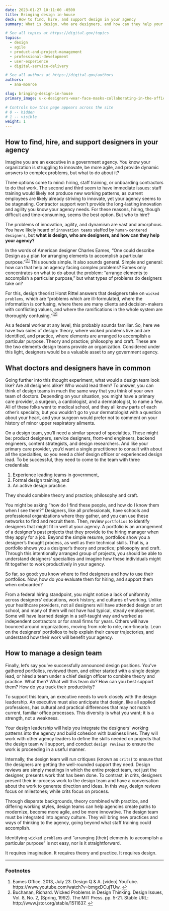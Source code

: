 ```yaml
---
date: 2023-01-27 10:11:00 -0500
title: Bringing design in-house
deck: How to find, hire, and support design in your agency
summary: What is design, who are designers, and how can they help your agency? Learn how to build a design team that can help your agency solve “wicked problems” and be more innovative.

# See all topics at https://digital.gov/topics
topics:
  - design
  - agile
  - product-and-project-management
  - professional-development
  - user-experience
  - digital-service-delivery

# See all authors at https://digital.gov/authors
authors:
  - ana-monroe

slug: bringing-design-in-house
primary_image: u-x-designers-wear-face-masks-collaborating-in-the-office-yakobchuk-olena-istock-getty-images-1297220263

# Controls how this page appears across the site
# 0 -- hidden
# 1 -- visible
weight: 1
---
```

## How to find, hire, and support designers in your agency

Imagine you are an executive in a government agency. You know your organization is struggling to innovate, be more agile, and provide dynamic answers to complex problems, but what to do about it?

Three options come to mind: hiring, staff training, or onboarding contractors to do that work. The second and third seem to have immediate issues: staff training would likely not produce new working patterns, as current employees are likely already striving to innovate, yet your agency seems to be stagnating. Contractor support won’t provide the long-lasting innovation and agility you know your agency needs. For these reasons, hiring, though difficult and time-consuming, seems the best option. But who to hire?

The problems of innovation, agility, and dynamism are vast and amorphous. You have likely heard of `innovation teams` staffed by `human-centered designers`, but **what is design, who are designers, and how can they help your agency?**

In the words of American designer Charles Eames, “One could describe Design as a plan for arranging elements to accomplish a particular purpose.”<sup><a aria-describedby="footnote-label" href="#fn1" id="footnotes-ref1">[1]</a></sup> This sounds simple. It also sounds general. Simple and general: how can that help an agency facing complex problems? Eames only concentrates on what to do about the problem: “arrange elements to accomplish a particular purpose,” but what types of problems do designers take on?

For this, design theorist Horst Rittel answers that designers take on `wicked problems`, which are “problems which are ill-formulated, where the information is confusing, where there are many clients and decision-makers with conflicting values, and where the ramifications in the whole system are thoroughly confusing.”<sup><a aria-describedby="footnote-label" href="#fn2" id="footnotes-ref2">[2]</a></sup>

As a federal worker at any level, this probably sounds familiar. So, here we have two sides of design: theory, where wicked problems live and are identified, and practice, where elements are arranged to accomplish a particular purpose. Theory and practice; philosophy and craft. These are the two elements design teams provide an organization. Considered under this light, designers would be a valuable asset to any government agency. 

## What doctors and designers have in common

Going further into this thought experiment, what would a design team look like? Are all designers alike? Who would lead them? To answer, you can think of design teams in much the same way that you think of your own team of doctors. Depending on your situation, you might have a primary care provider, a surgeon, a cardiologist, and a dermatologist, to name a few. All of these folks went to medical school, and they all know parts of each other’s specialty, but you wouldn’t go to your dermatologist with a question about your heart, and your surgeon would prefer not to comment on your history of minor upper respiratory ailments.

On a design team, you’ll need a similar spread of specialties. These might be: product designers, service designers, front-end engineers, backend engineers, content strategists, and design researchers. And like your primary care provider, you’d want a single practitioner to consult with about all the specialties, so you need a chief design officer or experienced design lead. To be successful, they need to come to the team with three credentials:

1. Experience leading teams in government,
2. Formal design training, and
3. An active design practice.

They should combine theory and practice; philosophy and craft.

You might be asking “how do I find these people, and how do I know them when I see them?” Designers, like all professionals, have schools and professional organizations where they gather, and you can use these networks to find and recruit them. Then, review `portfolios` to identify designers that might fit in well at your agency. A portfolio is an arrangement of a designer’s past projects that they provide to the hiring manager when they apply for a job. Beyond the simple resume, portfolios show you a designer’s thought process, as well as their technical skills. That is, a portfolio shows you a designer’s theory and practice; philosophy and craft. Through this intentionally arranged group of projects, you should be able to understand designers’ specialties and imagine how these individuals might fit together to work productively in your agency.

So far, so good: you know where to find designers and how to use their portfolios. Now, how do you evaluate them for hiring, and support them when onboarded?

From a federal hiring standpoint, you might notice a lack of uniformity across designers’ educations, work history, and cultures of working. Unlike your healthcare providers, not all designers will have attended design or art school, and many of them will not have had typical, steady employment. Some will have learned design in a self-taught way and worked as independent contractors or for small firms for years. Others will have bounced around organizations, moving from role to role, non-linearly. Lean on the designers’ portfolios to help explain their career trajectories, and understand how their work will benefit your agency.

## How to manage a design team

Finally, let’s say you’ve successfully announced design positions. You’ve gathered portfolios, reviewed them, and either started with a single design lead, or hired a team under a chief design officer to combine theory and practice. What then? What will this team do? How can you best support them? How do you track their productivity?

To support this team, an executive needs to work closely with the design leadership. An executive must also anticipate that design, like all applied professions, has cultural and practical differences that may not match current, familiar office processes. This diversity is what you want; it is a strength, not a weakness.

Your design leadership will help you integrate the designers’ working patterns into the agency and build cohesion with business lines. They will work with other agency leaders to define the skills needed on projects that the design team will support, and conduct `design reviews` to ensure the work is proceeding in a useful manner.

Internally, the design team will run critiques (known as `crits`) to ensure that the designers are getting the well-rounded support they need. Design reviews are simply meetings in which the entire project team, not just the designer, presents work that has been done. To contrast, in crits, designers present their in-process work to the design team and have a conversation about the work to generate direction and ideas. In this way, design reviews focus on milestones; while crits focus on process.

Through disparate backgrounds, theory combined with practice, and differing working styles, design teams can help agencies create paths to modernize, become more agile, and be more innovative. The design team must be integrated into agency culture. They will bring new practices and ways of thinking to the agency, going beyond what staff training could accomplish.

Identifying `wicked problems` and “arranging &#91;their&#93; elements to accomplish a particular purpose” is not easy, nor is it straightforward.

It requires imagination. It requires theory and practice. It requires design.

---

<footer>
<h3 id="footnote-label">Footnotes</h3>
<ol>
<li id="fn1">Eames Office. 2013, July 23. Design Q & A. &#91;video&#93; YouTube. https://www.youtube.com/watch?v=bmgxDCujTUw. <a href="#footnotes-ref1" aria-label="Back to content">↩</a></li>
<li id="fn2">Buchanan, Richard. Wicked Problems in Design Thinking. Design Issues, Vol. 8, No. 2, (Spring, 1992). The MIT Press. pp. 5-21. Stable URL: http://www.jstor.org/stable/1511637. <a href="#footnotes-ref2" aria-label="Back to content">↩</a></li>
</ol>
<footer>
